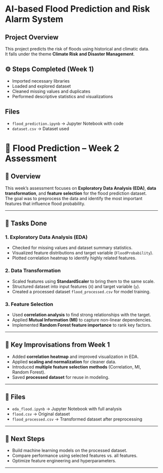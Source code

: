 # AI-based Flood Prediction and Risk Alarm System 

##  Project Overview
This project predicts the risk of floods using historical and climatic data.  
It falls under the theme **Climate Risk and Disaster Management**.

## ⚙️ Steps Completed (Week 1)
- Imported necessary libraries  
- Loaded and explored dataset  
- Cleaned missing values and duplicates  
- Performed descriptive statistics and visualizations  

##  Files
- `flood_prediction.ipynb` → Jupyter Notebook with code  
- `dataset.csv` → Dataset used  

# 🌊 Flood Prediction – Week 2 Assessment

## 📌 Overview
This week’s assessment focuses on **Exploratory Data Analysis (EDA)**, **data transformation**, and **feature selection** for the flood prediction dataset.  
The goal was to preprocess the data and identify the most important features that influence flood probability.

---

## 🔹 Tasks Done
### 1. Exploratory Data Analysis (EDA)
- Checked for missing values and dataset summary statistics.
- Visualized feature distributions and target variable (`FloodProbability`).
- Plotted correlation heatmap to identify highly related features.

### 2. Data Transformation
- Scaled features using **StandardScaler** to bring them to the same scale.
- Structured dataset into input features (`X`) and target variable (`y`).
- Created a processed dataset `flood_processed.csv` for model training.

### 3. Feature Selection
- Used **correlation analysis** to find strong relationships with the target.
- Applied **Mutual Information (MI)** to capture non-linear dependencies.
- Implemented **Random Forest feature importance** to rank key factors.

---

## 🔹 Key Improvisations from Week 1
- Added **correlation heatmap** and improved visualization in EDA.
- Applied **scaling and normalization** for cleaner data.
- Introduced **multiple feature selection methods** (Correlation, MI, Random Forest).
- Saved **processed dataset** for reuse in modeling.

---

## 📂 Files
- `eda_flood.ipynb` → Jupyter Notebook with full analysis  
- `flood.csv` → Original dataset  
- `flood_processed.csv` → Transformed dataset after preprocessing  

---

## 🚀 Next Steps
- Build machine learning models on the processed dataset.  
- Compare performance using selected features vs. all features.  
- Optimize feature engineering and hyperparameters.

---

